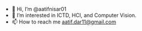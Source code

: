 - 👋 Hi, I’m @aatifnisar01
- 👀 I’m interested in ICTD, HCI, and Computer Vision.
- 📫 How to reach me aatif.dar11@gmail.com

<!---
aatifnisar01/aatifnisar01 is a ✨ special ✨ repository because its `README.md` (this file) appears on your GitHub profile.
You can click the Preview link to take a look at your changes.
--->
